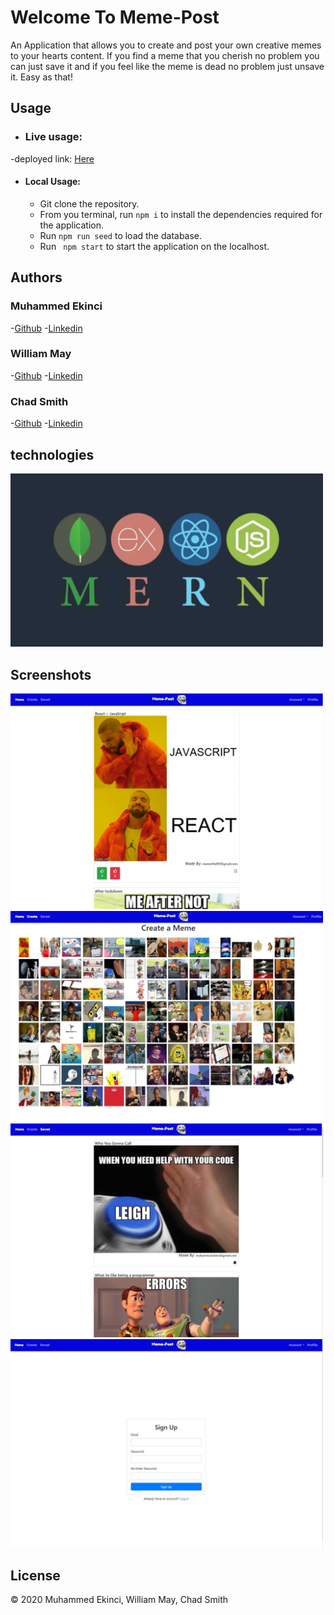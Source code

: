 # Welcome To Meme-Post

An Application that allows you to create and post your own creative memes to your hearts content. If you find a meme that you cherish no problem you can just save it and if you feel like the meme is dead no problem just unsave it. Easy as that! 

## Usage

- ### Live usage:
 -deployed link: [Here](https://memepost.herokuapp.com/#/)

- #### Local Usage:
  - Git clone the repository.
  - From you terminal, run ```npm i``` to install the dependencies required for the application.
  - Run ```npm run seed``` to load the database.
  - Run ``` npm start``` to start the application on the localhost.

## Authors
### Muhammed Ekinci
 -[Github](https://github.com/MuhammedEkinci)
 -[Linkedin](https://www.linkedin.com/in/muhammed-ekinci-/)

### William May
 -[Github](https://github.com/1066JMay96)
 -[Linkedin]()

### Chad Smith
 -[Github]()
 -[Linkedin]()


## technologies
<img src="client/src/images/mern.png" alt="mern" width="500"/>

## Screenshots
<img src="client/src/images/homepage.JPG" alt="homepage-pic" width="500"/>
<img src="client/src/images/createMemePage.JPG" alt="createMemePage-pic" width="500"/>
<img src="client/src/images/SavedMemePage.JPG" alt="saved-meme-pic" width="500"/>
<img src="client/src/images/Signup.JPG" alt="signup" width="500"/>

## License

 &copy; 2020 Muhammed Ekinci, William May, Chad Smith
